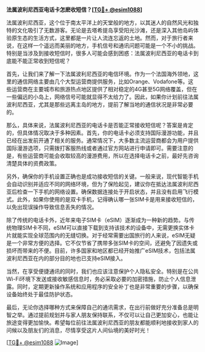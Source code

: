 **法属波利尼西亚电话卡怎麽收短信？[[TG💪+ @esim1088](https://t.me/s/esim1088)]**

法属波利尼西亚，这个位于南太平洋上的天堂般的地方，以其迷人的自然风光和独特的文化吸引了无数游客。无论是去塔希提岛享受阳光沙滩，还是深入其他岛屿体验原生态的生活方式，这里都是一片让人流连忘返的土地。然而，对于旅行者来说，在这样一个遥远而美丽的地方，手机信号和通讯问题可能是一个不小的挑战。特别是当涉及到接收短信时，很多人可能会感到困惑：法属波利尼西亚的电话卡到底能不能正常收到短信呢？

首先，让我们来了解一下法属波利尼西亚的电信环境。作为一个法国海外领地，这里的通信网络主要由几个大型运营商提供服务，比如Orange、Vodafone等。这些运营商在主要城市和旅游热点地区提供了相对稳定的4G甚至5G网络覆盖，但在一些偏远的小岛上，网络信号可能就显得不太给力了。因此，如果你计划前往法属波利尼西亚，尤其是那些远离主岛的地方，提前了解当地的通信状况是非常必要的。

那么，具体来说，法属波利尼西亚的电话卡是否能正常接收短信呢？答案是肯定的，但具体情况取决于多种因素。首先，你的电话卡必须支持国际漫游功能，并且已经在出发前开通了相关的服务。通常情况下，大多数主流运营商都会为用户提供国际漫游选项，只需拨打客服热线或者通过官方网站进行申请即可。需要注意的是，有些运营商可能会收取较高的漫游费用，所以在选择电话卡之前，最好先咨询清楚具体的资费政策。

另外，确保你的手机设置正确也是成功接收短信的关键。一般来说，现代智能手机会自动识别并适应不同的网络环境，但为了保险起见，建议你在抵达法属波利尼西亚后检查一下手机的网络设置。确保数据连接处于开启状态，并且没有启用飞行模式。此外，如果你使用的是双卡手机，记得确认哪一张SIM卡是用来接收短信的，以免出现误操作导致信息丢失的情况。

除了传统的电话卡外，近年来电子SIM卡（eSIM）逐渐成为一种新的趋势。与传统物理SIM卡不同，eSIM可以直接下载到支持该技术的设备中，无需更换实体卡片就能实现全球范围内的无缝切换。对于经常需要出国旅行的人来说，eSIM无疑是一个非常方便的选择。它不仅节省了携带多张SIM卡的空间，还避免了因遗失或损坏而带来的不便。目前，许多国家和地区都已经开始推广eSIM技术，包括法属波利尼西亚在内的部分目的地也已支持eSIM接入。

当然，在享受便捷通讯的同时，我们也应该注意保护个人隐私安全。特别是在公共Wi-Fi环境下发送或接收敏感信息时，务必采取必要的加密措施，防止个人信息泄露。同时，定期更新操作系统和应用程序的安全补丁也是非常重要的步骤，以确保设备始终处于最佳防护状态。

最后，无论你选择哪种方式来保障自己的通讯需求，在出行前做好充分准备总是明智之举。通过提前规划并与家人朋友保持联系，不仅可以让自己更加安心，也能让旅途变得更加愉快。希望每位前往法属波利尼西亚的朋友都能顺利地接收到家人的问候以及朋友们的消息，尽情享受这片人间仙境的美好时光！

[[TG💪+ @esim1088](https://t.me/s/esim1088) ![Image](https://i.postimg.cc/4NQfJmqS/Snipaste-2025-05-13-00-14-12.png)]
